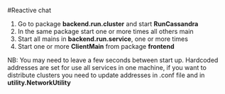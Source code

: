 #Reactive chat
1. Go to package **backend.run.cluster** and start **RunCassandra**
2. In the same package start one or more times all others main
3. Start all mains in **backend.run.service**, one or more times
4. Start one or more **ClientMain** from package **frontend**

 NB: You may need to leave a few seconds between start up.
  Hardcoded addresses are set for use all services in one machine,
  if you want to distribute clusters you need to update addresses in .conf file and in **utility.NetworkUtility**